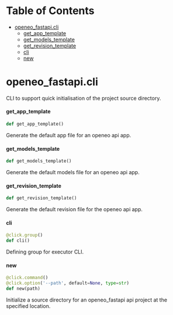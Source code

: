 # Table of Contents

* [openeo\_fastapi.cli](#openeo_fastapi.cli)
  * [get\_app\_template](#openeo_fastapi.cli.get_app_template)
  * [get\_models\_template](#openeo_fastapi.cli.get_models_template)
  * [get\_revision\_template](#openeo_fastapi.cli.get_revision_template)
  * [cli](#openeo_fastapi.cli.cli)
  * [new](#openeo_fastapi.cli.new)

<a id="openeo_fastapi.cli"></a>

# openeo\_fastapi.cli

CLI to support quick initialisation of the project source directory.

<a id="openeo_fastapi.cli.get_app_template"></a>

#### get\_app\_template

```python
def get_app_template()
```

Generate the default app file for an openeo api app.

<a id="openeo_fastapi.cli.get_models_template"></a>

#### get\_models\_template

```python
def get_models_template()
```

Generate the default models file for an openeo api app.

<a id="openeo_fastapi.cli.get_revision_template"></a>

#### get\_revision\_template

```python
def get_revision_template()
```

Generate the default revision file for the openeo api app.

<a id="openeo_fastapi.cli.cli"></a>

#### cli

```python
@click.group()
def cli()
```

Defining group for executor CLI.

<a id="openeo_fastapi.cli.new"></a>

#### new

```python
@click.command()
@click.option('--path', default=None, type=str)
def new(path)
```

Initialize a source directory for an openeo_fastapi api project at the specified location.

